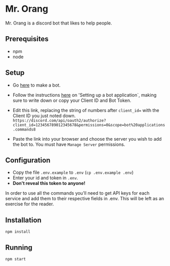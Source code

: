 # Mr. Orang

Mr. Orang is a discord bot that likes to help people.

## Prerequisites

* npm
* node

## Setup

* Go [here](https://discordapp.com/developers/applications) to make a bot.
* Follow the instructions [here](https://discordjs.guide/preparations/setting-up-a-bot-application.html) on 'Setting up a bot application`, making sure to write down or copy your Client ID and Bot Token.

* Edit this link, replacing the string of numbers after `client_id=` with the Client ID you just noted down.
`https://discord.com/api/oauth2/authorize?client_id=123456789012345678&permissions=0&scope=bot%20applications.commands8`
* Paste the link into your browser and choose the server you wish to add the bot to. You must have `Manage Server` permissions.

## Configuration

* Copy the file `.env.example` to `.env` (`cp .env.example .env`)
* Enter your id and token in `.env`.
* **Don't reveal this token to anyone!**

In order to use all the commands you'll need to get API keys for each service and add them to their respective fields in .env. This will be left as an exercise for the reader.

## Installation

`npm install`

## Running

`npm start`